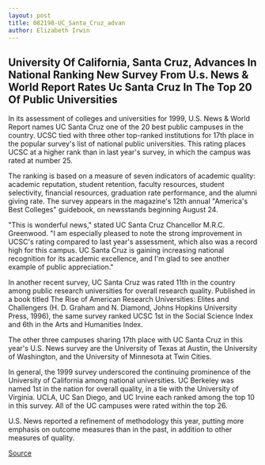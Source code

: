 ```yaml
---
layout: post
title: 082198-UC_Santa_Cruz_advan
author: Elizabeth Irwin
---
```


## University Of California, Santa Cruz, Advances In National Ranking New Survey From U.s. News & World Report Rates Uc Santa Cruz In The Top 20 Of Public Universities

In its assessment of colleges and universities for 1999, U.S. News & World Report names UC Santa Cruz one of the 20 best public campuses in the country. UCSC tied with three other top-ranked institutions for 17th place in the popular survey's list of national public universities. This rating places UCSC at a higher rank than in last year's survey, in which the campus was rated at number 25.

The ranking is based on a measure of seven indicators of academic quality: academic reputation, student retention, faculty resources, student selectivity, financial resources, graduation rate performance, and the alumni giving rate. The survey appears in the magazine's 12th annual "America's Best Colleges" guidebook, on newsstands beginning August 24.

"This is wonderful news," stated UC Santa Cruz Chancellor M.R.C. Greenwood. "I am especially pleased to note the strong improvement in UCSC's rating compared to last year's assessment, which also was a record high for this campus. UC Santa Cruz is gaining increasing national recognition for its academic excellence, and I'm glad to see another example of public appreciation."

In another recent survey, UC Santa Cruz was rated 11th in the country among public research universities for overall research quality. Published in a book titled The Rise of American Research Universities: Elites and Challengers (H. D. Graham and N. Diamond, Johns Hopkins University Press, 1996), the same survey ranked UCSC 1st in the Social Science Index and 6th in the Arts and Humanities Index.

The other three campuses sharing 17th place with UC Santa Cruz in this year's U.S. News survey are the University of Texas at Austin, the University of Washington, and the University of Minnesota at Twin Cities.

In general, the 1999 survey underscored the continuing prominence of the University of California among national universities. UC Berkeley was named 1st in the nation for overall quality, in a tie with the University of Virginia. UCLA, UC San Diego, and UC Irvine each ranked among the top 10 in this survey. All of the UC campuses were rated within the top 26.

U.S. News reported a refinement of methodology this year, putting more emphasis on outcome measures than in the past, in addition to other measures of quality.

[Source](http://www1.ucsc.edu/news_events/press_releases/archive/98-99/08-98/082198-UC_Santa_Cruz_advan.html "Permalink to 082198-UC_Santa_Cruz_advan")